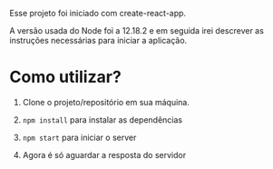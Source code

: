 Esse projeto foi iniciado com create-react-app.

A versão usada do Node foi a 12.18.2 e em seguida irei descrever as instruções necessárias para iniciar a aplicação.

<h1>Como utilizar?</h1>
<ol>
<li>
    <p> Clone o projeto/repositório em sua máquina.</p>
  </li>
  <li>
    <p><code>npm install</code> para instalar as dependências</p>
  </li>
  <li>
    <p><code>npm start</code> para iniciar o server</p>
  </li>
  <li>
    <p>Agora é só aguardar a resposta do servidor</p>
  </li>
</ol>
